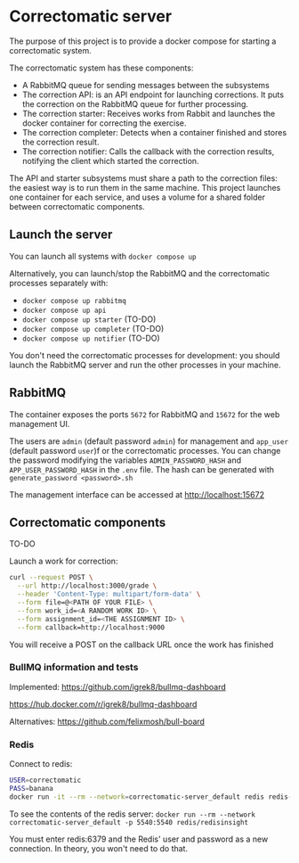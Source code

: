 # Correctomatic server

The purpose of this project is to provide a docker compose for starting a correctomatic system.

The correctomatic system has these components:
- A RabbitMQ queue for sending messages between the subsystems
- The correction API: is an API endpoint for launching corrections. It puts the correction on the RabbitMQ queue for further processing.
- The correction starter: Receives works from Rabbit and launches the docker container for correcting the exercise.
- The correction completer: Detects when a container finished and stores the correction result.
- The correction notifier: Calls the callback with the correction results, notifying the client which started the correction.

The API and starter subsystems must share a path to the correction files: the easiest way is to run them in the same machine. This project launches one container for each service, and uses a volume for a shared folder between correctomatic components.

## Launch the server

You can launch all systems with `docker compose up`

Alternatively, you can launch/stop the RabbitMQ and the correctomatic processes separately with:
- `docker compose up rabbitmq`
- `docker compose up api`
- `docker compose up starter` (TO-DO)
- `docker compose up completer` (TO-DO)
- `docker compose up notifier` (TO-DO)

You don't need the correctomatic processes for development: you should launch the RabbitMQ server and run the other processes in your machine.

## RabbitMQ
The container exposes the ports `5672` for RabbitMQ and `15672` for the web management UI.

The users are `admin` (default password `admin`) for management and `app_user` (default password `user`)f or the correctomatic processes. You can change the password modifying the variables `ADMIN_PASSWORD_HASH` and `APP_USER_PASSWORD_HASH` in the `.env` file. The hash can be generated with `generate_password <password>.sh`

The management interface can be accessed at [http://localhost:15672](http://localhost:15672)

## Correctomatic components

TO-DO

Launch a work for correction:

```bash
curl --request POST \
  --url http://localhost:3000/grade \
  --header 'Content-Type: multipart/form-data' \
  --form file=@<PATH OF YOUR FILE> \
  --form work_id=<A RANDOM WORK ID> \
  --form assignment_id=<THE ASSIGNMENT ID> \
  --form callback=http://localhost:9000
```
You will receive a POST on the callback URL once the work has finished




### BullMQ information and tests

Implemented:
https://github.com/igrek8/bullmq-dashboard

https://hub.docker.com/r/igrek8/bullmq-dashboard


Alternatives:
https://github.com/felixmosh/bull-board


### Redis

Connect to redis:
```sh
USER=correctomatic
PASS=banana
docker run -it --rm --network=correctomatic-server_default redis redis-cli -u redis://$USER:$PASS@redis -p 6379
```

To see the contents of the redis server:
`docker run --rm --network correctomatic-server_default -p 5540:5540 redis/redisinsight`

You must enter redis:6379 and the Redis' user and password as a new connection. In theory, you won't need to do that.


